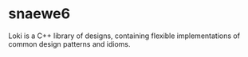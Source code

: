 # snaewe6
Loki is a C++ library of designs, containing flexible implementations of common design patterns and idioms.
